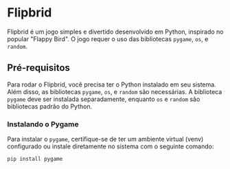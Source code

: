 # Flipbrid

Flipbrid é um jogo simples e divertido desenvolvido em Python, inspirado no popular "Flappy Bird". O jogo requer o uso das bibliotecas `pygame`, `os`, e `random`.

## Pré-requisitos

Para rodar o Flipbrid, você precisa ter o Python instalado em seu sistema. Além disso, as bibliotecas `pygame`, `os`, e `random` são necessárias. A biblioteca `pygame` deve ser instalada separadamente, enquanto `os` e `random` são bibliotecas padrão do Python.

### Instalando o Pygame

Para instalar o `pygame`, certifique-se de ter um ambiente virtual (venv) configurado ou instale diretamente no sistema com o seguinte comando:

```bash
pip install pygame
